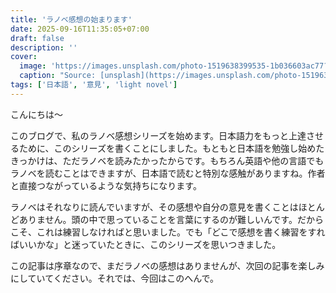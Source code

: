 ```yaml
---
title: 'ラノベ感想の始まります'
date: 2025-09-16T11:35:05+07:00
draft: false
description: ''
cover:
  image: 'https://images.unsplash.com/photo-1519638399535-1b036603ac77?q=80&w=1031&auto=format&fit=crop&ixlib=rb-4.1.0&ixid=M3wxMjA3fDB8MHxwaG90by1wYWdlfHx8fGVufDB8fHx8fA%3D%3D'
  caption: "Source: [unsplash](https://images.unsplash.com/photo-1519638399535-1b036603ac77?q=80&w=1031&auto=format&fit=crop&ixlib=rb-4.1.0&ixid=M3wxMjA3fDB8MHxwaG90by1wYWdlfHx8fGVufDB8fHx8fA%3D%3D)"
tags: ['日本語', '意見', 'light novel']
---
```


こんにちは～

このブログで、私のラノベ感想シリーズを始めます。日本語力をもっと上達させるために、このシリーズを書くことにしました。もともと日本語を勉強し始めたきっかけは、ただラノベを読みたかったからです。もちろん英語や他の言語でもラノベを読むことはできますが、日本語で読むと特別な感触がありますね。作者と直接つながっているような気持ちになります。

ラノベはそれなりに読んでいますが、その感想や自分の意見を書くことはほとんどありません。頭の中で思っていることを言葉にするのが難しいんです。だからこそ、これは練習しなければと思いました。でも「どこで感想を書く練習をすればいいかな」と迷っていたときに、このシリーズを思いつきました。

この記事は序章なので、まだラノベの感想はありませんが、次回の記事を楽しみにしていてください。それでは、今回はこのへんで。